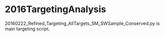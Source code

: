 # 2016TargetingAnalysis

20160222_Refined_Targeting_AllTargets_SM_SWSample_Conserved.py is main targeting script.

